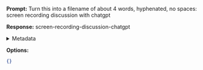 **Prompt:**
Turn this into a filename of about 4 words, hyphenated, no spaces: screen recording discussion with chatgpt

**Response:**
screen-recording-discussion-chatgpt

<details><summary>Metadata</summary>

- Duration: 729 ms
- Datetime: 2023-11-10T17:21:11.031416
- Model: gpt-3.5-turbo-0613

</details>

**Options:**
```json
{}
```

